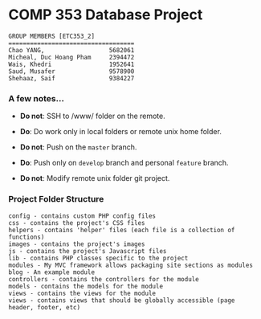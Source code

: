 # COMP 353 Database Project

    GROUP MEMBERS [ETC353_2]
    ===================================
    Chao YANG, 					5682061
    Micheal, Duc Hoang Pham		2394472
    Wais, Khedri				1952641
    Saud, Musafer 				9578900
    Shehaaz, Saif 				9384227

### A few notes...

- __Do not__: SSH to /www/ folder on the remote.
- __Do__: Do work only in local folders or remote unix home folder.

- __Do not__: Push on the `master` branch.
- __Do__: Push only on `develop` branch and personal `feature` branch.

- __Do not__: Modify remote unix folder git project.

### Project Folder Structure

    config - contains custom PHP config files
    css - contains the project's CSS files
    helpers - contains 'helper' files (each file is a collection of functions)
    images - contains the project's images
    js - contains the project's Javascript files
    lib - contains PHP classes specific to the project
    modules - My MVC framework allows packaging site sections as modules
    blog - An example module
    controllers - contains the controllers for the module
    models - contains the models for the module
    views - contains the views for the module
    views - contains views that should be globally accessible (page header, footer, etc)
